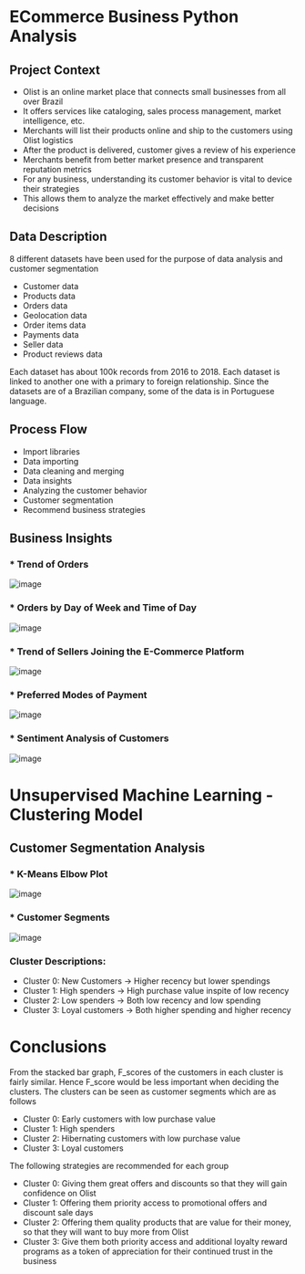 # ECommerce Business Python Analysis

## Project Context
* Olist is an online market place that connects small businesses from all over Brazil
* It offers services like  cataloging, sales process management, market intelligence, etc.
* Merchants will list their products online and ship to the customers using Olist logistics
* After the product is delivered, customer gives a review of his experience
* Merchants benefit from better market presence and transparent reputation metrics
* For any business, understanding its customer behavior is vital to device their strategies
* This allows them to analyze the market effectively and make better decisions


## Data Description
8 different datasets have been used for the purpose of data analysis and customer segmentation
* Customer data
* Products data
* Orders data
* Geolocation data
* Order items data
* Payments data
* Seller data
* Product reviews data

Each dataset has about 100k records from 2016 to 2018.
Each dataset is linked to another one with a primary to foreign relationship.
Since the datasets are of a Brazilian company, some of the data is in Portuguese language.

## Process Flow
* Import libraries
* Data importing
* Data cleaning and merging
* Data insights
* Analyzing the customer behavior
* Customer segmentation
* Recommend business strategies

## Business Insights
### * Trend of Orders
![image](https://github.com/ktksubhash1/ECommerce-Business-Python-Analysis/assets/131713846/9d43321a-15a3-4804-b6f7-dcc08fc0156d)

### * Orders by Day of Week and Time of Day
![image](https://github.com/ktksubhash1/ECommerce-Business-Python-Analysis/assets/131713846/746d3406-7369-417d-bada-b46a74388ec4)

### * Trend of Sellers Joining the E-Commerce Platform
![image](https://github.com/ktksubhash1/ECommerce-Business-Python-Analysis/assets/131713846/0e3fc020-f787-4ffe-bffb-bd6c569db80c)

### * Preferred Modes of Payment
![image](https://github.com/ktksubhash1/ECommerce-Business-Python-Analysis/assets/131713846/31868ad2-b1da-4274-b719-a3758ef68d48)

### * Sentiment Analysis of Customers
![image](https://github.com/ktksubhash1/ECommerce-Business-Python-Analysis/assets/131713846/9db5887e-e4fd-483b-b621-2023ece882fc)

# Unsupervised Machine Learning - Clustering Model
## Customer Segmentation Analysis
### * K-Means Elbow Plot
![image](https://github.com/ktksubhash1/ECommerce-Business-Python-Analysis/assets/131713846/7a22f769-b86e-4ca0-96d6-e3dd2e867112)

### * Customer Segments
![image](https://github.com/ktksubhash1/ECommerce-Business-Python-Analysis/assets/131713846/e2b6f17d-a73a-40c6-8644-33e282e2ffcb)

### Cluster Descriptions:
* Cluster 0: New Customers -> Higher recency but lower spendings
* Cluster 1: High spenders -> High purchase value inspite of low recency
* Cluster 2: Low spenders -> Both low recency and low spending
* Cluster 3: Loyal customers -> Both higher spending and higher recency

# Conclusions
From the stacked bar graph, F_scores of the customers in each cluster is fairly similar. Hence F_score would be less important when deciding the clusters. The clusters can be seen as customer segments which are as follows
* Cluster 0: Early customers with low purchase value
* Cluster 1: High spenders
* Cluster 2: Hibernating customers with low purchase value
* Cluster 3: Loyal customers

The following strategies are recommended for each group
* Cluster 0: Giving them great offers and discounts so that they will gain confidence on Olist
* Cluster 1: Offering them priority access to promotional offers and discount sale days
* Cluster 2: Offering them quality products that are value for their money, so that they will want to buy more from Olist
* Cluster 3: Give them both priority access and additional loyalty reward programs as a token of appreciation for their continued trust in the business 
